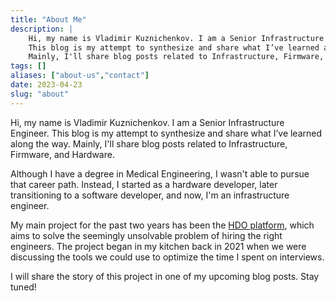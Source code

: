 ```yaml
---
title: "About Me"
description: |
    Hi, my name is Vladimir Kuznichenkov. I am a Senior Infrastructure Engineer.
    This blog is my attempt to synthesize and share what I’ve learned along the way.
    Mainly, I'll share blog posts related to Infrastructure, Firmware, and Hardware.
tags: []
aliases: ["about-us","contact"]
date: 2023-04-23
slug: "about"
---
```



Hi, my name is Vladimir Kuznichenkov. I am a Senior Infrastructure Engineer.
This blog is my attempt to synthesize and share what I’ve learned along the way.
Mainly, I'll share blog posts related to Infrastructure, Firmware, and Hardware.

Although I have a degree in Medical Engineering, I wasn't able to pursue that career path.
Instead, I started as a hardware developer, later transitioning to a software developer,
and now, I'm an infrastructure engineer.

My main project for the past two years has been the [HDO platform](https://hdo.ee), which aims to solve
the seemingly unsolvable problem of hiring the right engineers. The project began in my kitchen back in 2021
when we were discussing the tools we could use to optimize the time I spent on interviews.

I will share the story of this project in one of my upcoming blog posts. Stay tuned!
